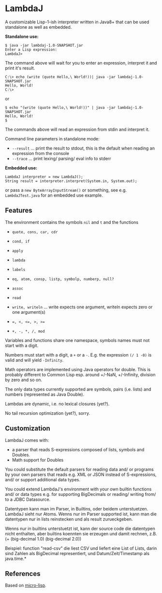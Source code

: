 # LambdaJ

A customizable Lisp-1-ish interpreter written in Java8+ that can be used
standalone as well as embedded.

**Standalone use:**

    $ java -jar lambdaj-1.0-SNAPSHOT.jar
    Enter a Lisp expression:
    LambdaJ>

The command above will wait for you to enter an expression, interpret it and print it's result.

    C:\> echo (write (quote Hello,\ World!))| java -jar lambdaj-1.0-SNAPSHOT.jar
    Hello, World!
    C:\>
    
or

    $ echo "(write (quote Hello,\ World!))" | java -jar lambdaj-1.0-SNAPSHOT.jar
    Hello, World!
    $

The commands above will read an expression from stdin and interpret it.

Command line parameters in standalone mode:

* `--result` ... print the result to stdout, this is the default when reading an expression from the console 
* `--trace` ... print lexing/ parsing/ eval info to stderr

**Embedded use:**

    LambdaJ interpreter = new LambdaJ();
    String result = interpreter.interpret(System.in, System.out);

or pass a `new ByteArrayInputStream()` or something,
see e.g. `LambdaJTest.java` for an embedded use example.

## Features
The environment contains the symbols `nil` and `t` and the functions

* `quote, cons, car, cdr`
* `cond, if`
* `apply`
* `lambda`
* `labels`
 
* `eq, atom, consp, listp, symbolp, numberp, null?`

* `assoc`
* `read`
* `write, writeln` ... write expects one argument, writeln expects zero or one argument(s)

* `=, <, <=, >, >=`
* `+, -, *, /, mod`

Variables and functions share one namespace, symbols names must not start with a digit.

Numbers must start with a digit, a `+` or a `-`.
E.g. the expression `(/ 1 -0)` is valid and will yield `-Infinity`.

Math operators are implemented using Java operators for double. This is probably different to Common Lisp
esp. around +/-NaN, +/-Infinity, division by zero and so on.

The only data types currently supported are symbols, pairs (i.e. lists) and numbers (represented as Java Double).

Lambdas are dynamic, i.e. no lexical closures (yet?).

No tail recursion optimization (yet?), sorry.

## Customization

LambdaJ comes with:
* a parser that reads S-expressions composed of lists, symbols and Doubles.
* Math support for Doubles

You could substitute the default parsers for reading data and/ or programs by your own parsers that reads e.g. XML or JSON
instead of S-expressions, and/ or support additional data types.

You could extend LambdaJ's environment with your own builtin functions and/ or data types e.g. for supporting BigDecimals
or reading/ writing from/ to a JDBC Datasource.

Datentypen kann man im Parser, in Builtins, oder beidem unterstuetzen. LambdaJ sieht nur Atoms.
Wenns nur im Parser supported ist, kann man die datentypen nur in lists reinstecken und als result zurueckgeben.

Wenns nur in builtins unterstuetzt ist, kann der source code die datentypen nicht enthalten, aber builtins koennten sie erzeugen und damit rechnen, z.B. (+ (big-decimal 1.0) (big-decimal 2.0))

Beispiel: function "read-csv" die liest CSV und liefert eine List of Lists,
darin sind Zahlen als BigDecimal representiert, und Datum/Zeit/Timestamp als java.time.*

## References

Based on [micro-lisp](https://github.com/carld/micro-lisp).
